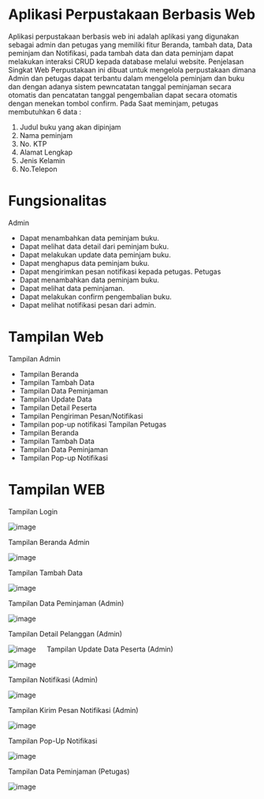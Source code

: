# Aplikasi Perpustakaan Berbasis Web
Aplikasi perpustakaan berbasis web ini adalah aplikasi yang digunakan sebagai admin dan petugas yang memiliki fitur Beranda, tambah data, Data peminjam dan Notifikasi, pada tambah data dan data peminjam dapat melakukan interaksi CRUD kepada database melalui website.
Penjelasan Singkat
Web Perpustakaan ini dibuat untuk mengelola perpustakaan dimana Admin dan petugas dapat terbantu dalam mengelola peminjam dan buku dan dengan adanya sistem pewncatatan tanggal peminjaman secara otomatis dan pencatatan tanggal pengembalian dapat secara otomatis dengan menekan tombol confirm. Pada Saat meminjam, petugas membutuhkan 6 data :
1.	Judul buku yang akan dipinjam
2.	Nama peminjam
3.	No. KTP
4.	Alamat Lengkap
5.	Jenis Kelamin
6.	No.Telepon

# Fungsionalitas
Admin 
-	Dapat menambahkan data peminjam buku.
-	Dapat melihat data detail dari peminjam buku.
-	Dapat melakukan update data peminjam buku.
-	Dapat menghapus data peminjam buku.
-	Dapat mengirimkan pesan notifikasi kepada petugas.
Petugas
-	Dapat menambahkan data peminjam buku.
-	Dapat melihat data peminjaman.
-	Dapat melakukan confirm pengembalian buku.
-	Dapat melihat notifikasi pesan dari admin.

# Tampilan Web
Tampilan Admin
-	Tampilan Beranda
-	Tampilan Tambah Data
-	Tampilan Data Peminjaman
-	Tampilan Update Data
-	Tampilan Detail Peserta
-	Tampilan Pengiriman Pesan/Notifikasi
-	Tampilan pop-up notifikasi
Tampilan Petugas
-	Tampilan Beranda
-	Tampilan Tambah Data
-	Tampilan Data Peminjaman
-	Tampilan Pop-up Notifikasi

# Tampilan WEB

Tampilan Login
 
![image](https://user-images.githubusercontent.com/76039896/177036055-363968a2-1520-4259-b4ba-c5ae550ece7a.png)

Tampilan Beranda Admin
 
 ![image](https://user-images.githubusercontent.com/76039896/177036058-7d963cb3-2ffc-409b-8a34-3145f93ba4d5.png)

Tampilan Tambah Data
 
![image](https://user-images.githubusercontent.com/76039896/177036066-d2b488d0-fb3d-41bf-8cd0-5efaf8e2f8f5.png)

Tampilan Data Peminjaman (Admin)
 
 ![image](https://user-images.githubusercontent.com/76039896/177036068-7ba7d156-e9ad-4fcb-9faa-d36e44d7e6c4.png)

Tampilan Detail Pelanggan (Admin)
 
 ![image](https://user-images.githubusercontent.com/76039896/177036072-92ad8b6e-437d-424c-853d-38f293ddfe54.png)
 
Tampilan Update Data Peserta (Admin)
 
 ![image](https://user-images.githubusercontent.com/76039896/177036077-2e305cc8-894a-4eea-b998-8a3033e8a73f.png)

Tampilan Notifikasi (Admin)
 
 ![image](https://user-images.githubusercontent.com/76039896/177036081-4d509ff5-57f0-41e6-9d63-a6a8ce113033.png)

Tampilan Kirim Pesan Notifikasi (Admin)

![image](https://user-images.githubusercontent.com/76039896/177036084-f3108745-6fe1-4868-9967-cd1ce8ea14df.png)
 
Tampilan Pop-Up Notifikasi
 
 ![image](https://user-images.githubusercontent.com/76039896/177036090-01af5f2f-0a1a-44a5-b479-57abff220617.png)

Tampilan Data Peminjaman (Petugas)
 
 ![image](https://user-images.githubusercontent.com/76039896/177036093-3d927916-73c6-4180-94d8-05ed4eca1ed2.png)


